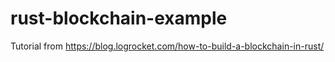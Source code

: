 # rust-blockchain-example

Tutorial from https://blog.logrocket.com/how-to-build-a-blockchain-in-rust/